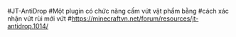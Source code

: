 #JT-AntiDrop
#Một plugin có chức năng cấm vứt vật phẩm bằng
#cách xác nhận vứt rùi mới vứt
#https://minecraftvn.net/forum/resources/jt-antidrop.1014/
